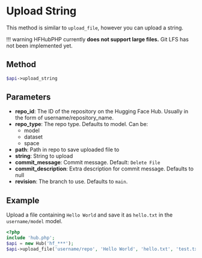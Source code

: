 # Upload String

This method is similar to `upload_file`, however you can upload a string.

!!! warning
    HFHubPHP currently **does not support large files.** Git LFS has not been implemented yet.

## Method

```php
$api->upload_string
```

## Parameters

* **repo_id**: The ID of the repository on the Hugging Face Hub. Usually in the form of username/repository_name.
* **repo_type**: The repo type. Defaults to model. Can be:
  * model
  * dataset
  * space
* **path**: Path in repo to save uploaded file to
* **string**: String to upload
* **commit_message**: Commit message. Default: `Delete File`
* **commit_description**: Extra description for commit message. Defaults to null
* **revision**: The branch to use. Defaults to `main`.

## Example

Upload a file containing `Hello World` and save it as `hello.txt` in the `username/model` model.

```php
<?php
include 'hub.php';
$api = new Hub('hf_***');
$api->upload_file('username/repo', 'Hello World', 'hello.txt', 'test.txt');
```
